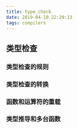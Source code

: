 ```yaml
---
title: type_check
date: 2019-04-10 22:29:13
tags: compilers
---
```

## 类型检查
### 类型检查的规则
### 类型检查的转换
### 函数和运算符的重载
### 类型推导和多台函数